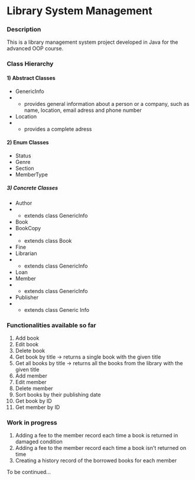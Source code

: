# Library System Management


### Description

This is a library management system project developed in Java for the advanced OOP course.

### Class Hierarchy
#### 1) Abstract Classes
- GenericInfo 
-  - provides general information about a person or a company, such as name, location, email adress and phone number
- Location
-  - provides a complete adress

#### 2) Enum Classes
- Status
- Genre
- Section
- MemberType

##### 3) Concrete Classes
- Author
-  - extends class GenericInfo
- Book
- BookCopy
-  - extends class Book
- Fine
- Librarian
-  - extends class GenericInfo
- Loan
- Member
-  - extends class GenericInfo
- Publisher
-  - extends class Generic Info

### Functionalities available so far

1) Add book
2) Edit book
3) Delete book
4) Get book by title -> returns a single book with the given title
5) Get all books by title -> returns all the books from the library with the given title
6) Add member
7) Edit member
8) Delete member
9) Sort books by their publishing date
10) Get book by ID
11) Get member by ID


### Work in progress

1) Adding a fee to the member record each time a book is returned in damaged condition
2) Adding a fee to the member record each time a book isn't returned on time
3) Creating a history record of the borrowed books for each member

To be continued...
